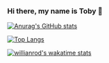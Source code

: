 ### Hi there, my name is Toby 👋

[![Anurag's GitHub stats](https://github-readme-stats.vercel.app/api?username=tuubz)](https://github.com/anuraghazra/github-readme-stats)

[![Top Langs](https://github-readme-stats.vercel.app/api/top-langs/?username=tuubz)](https://github.com/anuraghazra/github-readme-stats)

[![willianrod's wakatime stats](https://github-readme-stats.vercel.app/api/wakatime?username=tuubz)](https://github.com/anuraghazra/github-readme-stats)
